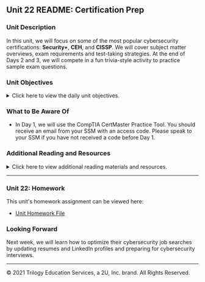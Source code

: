 ## Unit 22 README: Certification Prep

### Unit Description

In this unit, we will focus on some of the most popular cybersecurity certifications: **Security+**, **CEH**, and **CISSP**. We will cover subject matter overviews, exam requirements and test-taking strategies. At the end of Days 2 and 3, we will compete in a fun trivia-style activity to practice sample exam questions.


### Unit Objectives 

<details>
    <summary>Click here to view the daily unit objectives.</summary>

  <br>

- **Day 1:** Introduction to Cybersecurity Certifications

  - Explain the value of certifications in their job searches and career development.

  - Map out certification roadmaps based on each student's specific experience level and field of interest.

  - Use CompTIA's CertMaster tool to begin preparing for the Security+ exam.

- **Day 2:** Security+ Exam Review

  - Explain how each domain is divided across the Security+ exam.

  - Prepare for Security+ questions from domains we have not explored in the curriculum, such as Architecture and Design and Identity and Access Management.

  - Correctly answer Security+ practice questions.

- **Day 3:** CEH and CISSP Exam Review

  - Prepare for the CEH exam.

  - Prepare for the CISSP exam.

  - Correctly answer practice questions.

</details>


### What to Be Aware Of

- In Day 1, we will use the CompTIA CertMaster Practice Tool. You should receive an email from your SSM with an access code. Please speak to your SSM if you have not received a code before Day 1. 


### Additional Reading and Resources

<details> 
<summary> Click here to view additional reading materials and resources. </summary>
</br>

These resources are provided as optional, recommended resources to supplement the concepts covered in this unit.


- **Day 1 Resources**
  - [Wikipedia: List of Computer Security Certifications](https://en.wikipedia.org/wiki/List_of_computer_security_certifications)
  - [Business News Daily: Best InfoSec and Cybersecurity Certifications of 2020](https://www.businessnewsdaily.com/10708-information-security-certifications.html)
  - [InfoSec Careers: The Best Cybersecurity Certifications of 2020](https://www.infosec-careers.com/the-best-cyber-security-certifications-in-2020/)

- **Day 2 Resources**

  - [CompTia: Security+ Certification](https://www.comptia.org/certifications/security)

- **Day 3 Resources**
  - [EC Council: CEH Exam](https://www.eccouncil.org/programs/certified-ethical-hacker-ceh/)
  - [ISC^2: CISSP](https://www.isc2.org/Certifications/CISSP)

</details>

---

### Unit 22: Homework

This unit's homework assignment can be viewed here: 

- [Unit Homework File](../../2-Homework/22-Certification-Prep/README.md)
  
### Looking Forward 

Next week, we will learn how to optimize their cybersecurity job searches by updating resumes and LinkedIn profiles and preparing for cybersecurity interviews.

---


© 2021 Trilogy Education Services, a 2U, Inc. brand. All Rights Reserved.    

